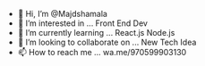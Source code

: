 - 👋 Hi, I’m @Majdshamala
- 👀 I’m interested in ... Front End Dev
- 🌱 I’m currently learning ... React.js Node.js
- 💞️ I’m looking to collaborate on ... New Tech Idea
- 📫 How to reach me ... wa.me/970599903130

<!---
Majdshamala/Majdshamala is a ✨ special ✨ repository because its `README.md` (this file) appears on your GitHub profile.
You can click the Preview link to take a look at your changes.
--->
